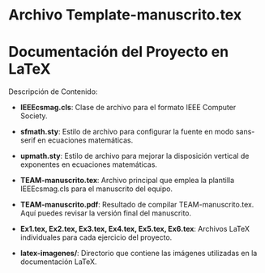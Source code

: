 # Archivo Template-manuscrito.tex

# Documentación del Proyecto en LaTeX

Descripción de Contenido:

- **IEEEcsmag.cls**: Clase de archivo para el formato IEEE Computer Society.
  
- **sfmath.sty**: Estilo de archivo para configurar la fuente en modo sans-serif en ecuaciones matemáticas.
  
- **upmath.sty**: Estilo de archivo para mejorar la disposición vertical de exponentes en ecuaciones matemáticas.
  
- **TEAM-manuscrito.tex**: Archivo principal que emplea la plantilla IEEEcsmag.cls para el manuscrito del equipo.
  
- **TEAM-manuscrito.pdf**: Resultado de compilar TEAM-manuscrito.tex. Aquí puedes revisar la versión final del manuscrito.
  
- **Ex1.tex, Ex2.tex, Ex3.tex, Ex4.tex, Ex5.tex, Ex6.tex**: Archivos LaTeX individuales para cada ejercicio del proyecto.
  
- **latex-imagenes/**: Directorio que contiene las imágenes utilizadas en la documentación LaTeX.
